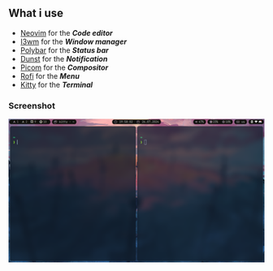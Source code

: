 ## What i use

- [Neovim](https://neovim.io/) for the **_Code editor_**
- [I3wm](https://i3wm.org/) for the **_Window manager_**
- [Polybar](https://github.com/polybar/polybar) for the **_Status bar_**
- [Dunst](https://github.com/dunst-project/dunst) for the **_Notification_**
- [Picom](https://github.com/yshui/picom) for the **_Compositor_**
- [Rofi](https://github.com/davatorium/rofi) for the **_Menu_**
- [Kitty](https://github.com/kovidgoyal/kitty) for the **_Terminal_**

### Screenshot

![Screenshot](./assets/ss.png)
